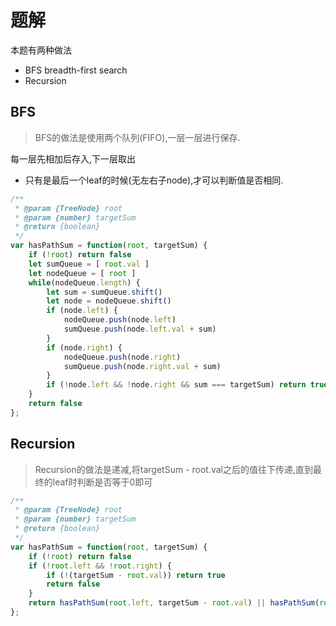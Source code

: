 # 题解

本题有两种做法
- BFS breadth-first search
- Recursion

## BFS
> BFS的做法是使用两个队列(FIFO),一层一层进行保存.

每一层先相加后存入,下一层取出
- 只有是最后一个leaf的时候(无左右子node),才可以判断值是否相同.

```javascript
/**
 * @param {TreeNode} root
 * @param {number} targetSum
 * @return {boolean}
 */
var hasPathSum = function(root, targetSum) {
    if (!root) return false
    let sumQueue = [ root.val ]
    let nodeQueue = [ root ]
    while(nodeQueue.length) {
        let sum = sumQueue.shift()
        let node = nodeQueue.shift()
        if (node.left) {
            nodeQueue.push(node.left)
            sumQueue.push(node.left.val + sum)
        }
        if (node.right) {
            nodeQueue.push(node.right)
            sumQueue.push(node.right.val + sum)
        }
        if (!node.left && !node.right && sum === targetSum) return true
    }
    return false
};

```

## Recursion
> Recursion的做法是递减,将targetSum - root.val之后的值往下传递,直到最终的leaf时判断是否等于0即可

```javascript
/**
 * @param {TreeNode} root
 * @param {number} targetSum
 * @return {boolean}
 */
var hasPathSum = function(root, targetSum) {
    if (!root) return false
    if (!root.left && !root.right) {
        if (!(targetSum - root.val)) return true
        return false
    }
    return hasPathSum(root.left, targetSum - root.val) || hasPathSum(root.right, targetSum - root.val)
};
```
